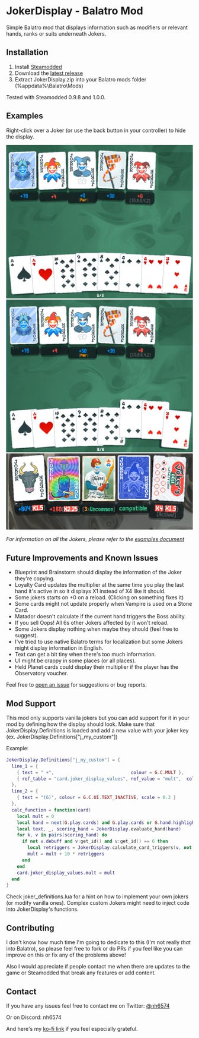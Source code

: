 # JokerDisplay - Balatro Mod

Simple Balatro mod that displays information such as modifiers or relevant hands, ranks or suits underneath Jokers.

## Installation

1. Install [Steamodded](https://github.com/Steamopollys/Steamodded)
2. Download the [latest release](https://github.com/nh6574/JokerDisplay/releases)
3. Extract JokerDisplay.zip into your Balatro mods folder (%appdata%\Balatro\Mods)

Tested with Steamodded 0.9.8 and 1.0.0.

## Examples

Right-click over a Joker (or use the back button in your controller) to hide the display.

![Example 1](examples/example_1.png)
![Example 2](examples/example_2.png)
![Example 3](examples/example_3.png)

_For information on all the Jokers, please refer to the [examples document](examples/README.md)_

## Future Improvements and Known Issues

- Blueprint and Brainstorm should display the information of the Joker they're copying.
- Loyalty Card updates the multiplier at the same time you play the last hand it's active in so it displays X1 instead of X4 like it should.
- Some jokers starts on +0 on a reload. (Clicking on something fixes it)
- Some cards might not update properly when Vampire is used on a Stone Card.
- Matador doesn't calculate if the current hand triggers the Boss ability.
- If you sell Oops! All 6s other Jokers affected by it won't reload.
- Some Jokers display nothing when maybe they should (feel free to suggest).
- I've tried to use native Balatro terms for localization but some Jokers might display information in English.
- Text can get a bit tiny when there's too much information.
- UI might be crappy in some places (or all places).
- Held Planet cards could display their multiplier if the player has the Observatory voucher.

Feel free to [open an issue](https://github.com/nh6574/JokerDisplay/issues) for suggestions or bug reports.

## Mod Support

This mod only supports vanilla jokers but you can add support for it in your mod by defining how the display should look.
Make sure that JokerDisplay.Definitions is loaded and add a new value with your joker key (ex. JokerDisplay.Definitions\["j_my_custom"\])

Example:
```lua
JokerDisplay.Definitions["j_my_custom"] = {
  line_1 = {
    { text = " +",                             colour = G.C.MULT },
    { ref_table = "card.joker_display_values", ref_value = "mult",  colour = G.C.MULT }
  },
  line_2 = {
    { text = "(6)", colour = G.C.UI.TEXT_INACTIVE, scale = 0.3 }
  },
  calc_function = function(card)
    local mult = 0
    local hand = next(G.play.cards) and G.play.cards or G.hand.highlighted
    local text, _, scoring_hand = JokerDisplay.evaluate_hand(hand)
    for k, v in pairs(scoring_hand) do
      if not v.debuff and v:get_id() and v:get_id() == 6 then
        local retriggers = JokerDisplay.calculate_card_triggers(v, not (text == 'Unknown') and scoring_hand or nil)
        mult = mult + 10 * retriggers
      end
    end
    card.joker_display_values.mult = mult
  end
}
```

Check joker_definitions.lua for a hint on how to implement your own jokers (or modify vanilla ones). Complex custom Jokers might need to inject code into JokerDisplay's functions.

## Contributing

I don't know how much time I'm going to dedicate to this (I'm not really _that_ into Balatro), so please feel free to fork or do PRs if you feel like you can improve on this or fix any of the problems above!

Also I would appreciate if people contact me when there are updates to the game or Steamodded that break any features or add content.

## Contact

If you have any issues feel free to contact me on Twitter: [@nh6574](https://twitter.com/nh6574)

Or on Discord: nh6574

And here's my [ko-fi link](https://ko-fi.com/nh6574) if you feel especially grateful.
